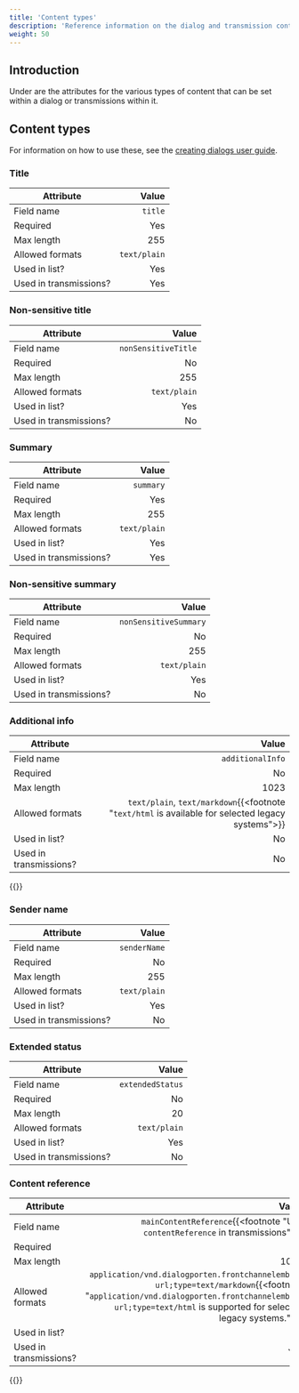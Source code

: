 ```yaml
---
title: 'Content types'
description: 'Reference information on the dialog and transmission content types'
weight: 50
---
```


## Introduction 

Under are the attributes for the various types of content that can be set within a dialog or transmissions within it.  

## Content types

For information on how to use these, see the [creating dialogs user guide](/en/dialogporten/reference/content-types/../../user-guides/service-owners/creating-dialogs/).

### Title

| Attribute              |        Value |
| ---------------------- | ------------:|
| Field name             |      `title` |
| Required               |          Yes |
| Max length             |          255 |
| Allowed formats        | `text/plain` |
| Used in list?          |          Yes |
| Used in transmissions? |          Yes |

### Non-sensitive title

| Attribute              |               Value |
| ---------------------- | -------------------:|
| Field name             | `nonSensitiveTitle` |
| Required               |                  No |
| Max length             |                 255 |
| Allowed formats        |        `text/plain` |
| Used in list?          |                 Yes |
| Used in transmissions? |                  No |

### Summary

| Attribute              |        Value |
| ---------------------- | ------------:|
| Field name             |    `summary` |
| Required               |          Yes |
| Max length             |          255 |
| Allowed formats        | `text/plain` |
| Used in list?          |          Yes |
| Used in transmissions? |          Yes |

### Non-sensitive summary

| Attribute              |                 Value |
| ---------------------- | ---------------------:|
| Field name             | `nonSensitiveSummary` |
| Required               |                    No |
| Max length             |                   255 |
| Allowed formats        |          `text/plain` |
| Used in list?          |                   Yes |
| Used in transmissions? |                    No |

### Additional info

| Attribute              |                         Value |
| ---------------------- | -----------------------------:|
| Field name             |              `additionalInfo` |
| Required               |                            No |
| Max length             |                          1023 |
| Allowed formats        | `text/plain`, `text/markdown`{{<footnote "`text/html` is available for selected legacy systems">}} |
| Used in list?          |                            No |
| Used in transmissions? |                            No |

{{<displayFootnotes>}}

### Sender name

| Attribute              |        Value |
| ---------------------- | ------------:|
| Field name             | `senderName` |
| Required               |           No |
| Max length             |          255 |
| Allowed formats        | `text/plain` |
| Used in list?          |          Yes |
| Used in transmissions? |           No |

### Extended status

| Attribute              |            Value |
| ---------------------- | ----------------:|
| Field name             | `extendedStatus` |
| Required               |               No |
| Max length             |               20 |
| Allowed formats        |     `text/plain` |
| Used in list?          |              Yes |
| Used in transmissions? |               No |

### Content reference

| Attribute              |                                                                   Value |
| ---------------------- | -----------------------------------------------------------------------:|
| Field name             |    `mainContentReference`{{<footnote "Use `contentReference` in transmissions">}} |
| Required               |                                                                      No |
| Max length             |                                                                     1023 |
| Allowed formats        | `application/vnd.dialogporten.frontchannelembed-url;type=text/markdown`{{<footnote "`application/vnd.dialogporten.frontchannelembed-url;type=text/html` is supported for selected legacy systems.">}} |
| Used in list?          |                                                                     No |
| Used in transmissions? |                                                                      Yes |

{{<displayFootnotes>}}